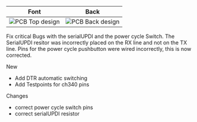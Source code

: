 |     Font      |     Back      |
| ------------- | ------------- |
|![PCB Top design](https://github.com/<<repo_name>>/releases/download/<<tag>>/<<ID>>_<<project_name>>_<<version>>_PCBdraw_Top.png)|![PCB Back design](https://github.com/<<repo_name>>/releases/download/<<tag>>/<<ID>>_<<project_name>>_<<version>>_PCBdraw_Back.png)|

Fix critical Bugs with the serialUPDI and the power cycle Switch. 
The SerialUPDI resitor was incorrectly placed on the RX line and not on the TX line.
Pins for the power cycle pushbutton were wired incorrectly, this is now corrected.  

New
* Add DTR automatic switching
* Add Testpoints for ch340 pins

Changes
* correct power cycle switch pins
* correct serialUPDI resistor